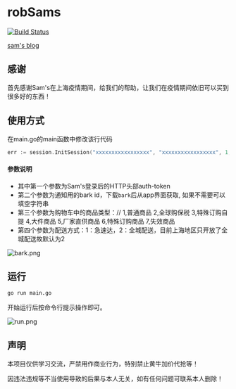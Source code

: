# robSams

[![Build Status](https://app.travis-ci.com/robGoods/sams.svg?branch=master)](https://app.travis-ci.com/robGoods/sams)

[sam's blog](https://robgoods.github.io/sams/)

## 感谢

首先感谢Sam's在上海疫情期间，给我们的帮助，让我们在疫情期间依旧可以买到很多好的东西！

## 使用方式
在main.go的main函数中修改该行代码
```go
err := session.InitSession("xxxxxxxxxxxxxxxxx", "xxxxxxxxxxxxxxxxx", 1, 2)
```
#### 参数说明
- 其中第一个参数为Sam's登录后的HTTP头部auth-token
- 第二个参数为通知用的bark id，下载`bark`后从app界面获取, 如果不需要可以填空字符串
- 第三个参数为购物车中的商品类型：// 1,普通商品 2,全球购保税 3,特殊订购自提 4,大件商品 5,厂家直供商品 6,特殊订购商品 7,失效商品
- 第四个参数为配送方式：1：急速达，2：全城配送，目前上海地区只开放了全城配送故默认为2

![bark.png](https://robgoods.github.io/sams/assets/bark.png)

## 运行

```sh
go run main.go
```

开始运行后按命令行提示操作即可。

![run.png](https://robgoods.github.io/sams/assets/run.png)

## 声明
本项目仅供学习交流，严禁用作商业行为，特别禁止黄牛加价代抢等！

因违法违规等不当使用导致的后果与本人无关，如有任何问题可联系本人删除！